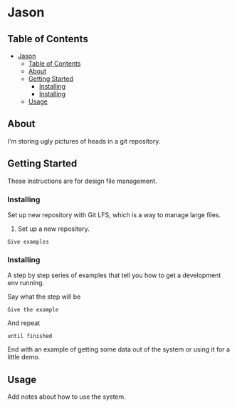 # Jason

## Table of Contents

- [Jason](#jason)
  - [Table of Contents](#table-of-contents)
  - [About ](#about)
  - [Getting Started ](#getting-started)
    - [Installing](#installing)
    - [Installing](#installing-1)
  - [Usage ](#usage)

## About <a name = "about"></a>

I'm storing ugly pictures of heads in a git repository.

## Getting Started <a name = "getting_started"></a>

These instructions are for design file management.

### Installing

Set up new repository with Git LFS, which is a way to manage large files.

1. Set up a new repository.
```
Give examples
```

### Installing

A step by step series of examples that tell you how to get a development env running.

Say what the step will be

```
Give the example
```

And repeat

```
until finished
```

End with an example of getting some data out of the system or using it for a little demo.

## Usage <a name = "usage"></a>

Add notes about how to use the system.
